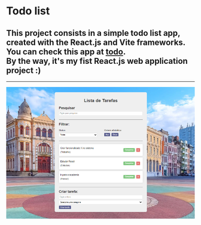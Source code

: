 # Todo list

<h2>
  This project consists in a simple todo list app, created with the React.js and Vite frameworks. <br>
  You can check this app at <a href="https://josejailon.github.io/todo">todo</a>. <br>
  By the way, it's my fist React.js web application project :)
</h2> 

---
![todo](img.png)
